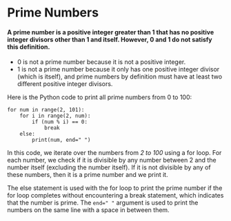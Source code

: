 # Prime Numbers

#### A prime number is a positive integer greater than 1 that has no positive integer divisors other than 1 and itself. However, 0 and 1 do not satisfy this definition.

- 0 is not a prime number because it is not a positive integer.
- 1 is not a prime number because it only has one positive integer divisor (which is itself), and prime numbers by definition must have at least two different positive integer divisors.

Here is the Python code to print all prime numbers from 0 to 100:
```
for num in range(2, 101):
    for i in range(2, num):
        if (num % i) == 0:
            break
    else:
        print(num, end=" ")
```

In this code, we iterate over the numbers from *2 to 100* using a for loop. For each number, we check if it is divisible by any number between 2 and the number itself (excluding the number itself). If it is not divisible by any of these numbers, then it is a prime number and we print it.

The else statement is used with the for loop to print the prime number if the for loop completes without encountering a break statement, which indicates that the number is prime. The ```end=" "``` argument is used to print the numbers on the same line with a space in between them.
